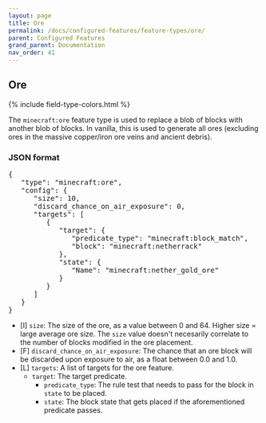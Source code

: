 ```yaml
---
layout: page
title: Ore
permalink: /docs/configured-features/feature-types/ore/
parent: Configured Features
grand_parent: Documentation
nav_order: 41
---
```


## Ore

<head>
    {% include field-type-colors.html %}
</head>

The `minecraft:ore` feature type is used to replace a blob of blocks with another blob of blocks. In vanilla, this is used to generate all ores (excluding ores in the massive copper/iron ore veins and ancient debris).

### JSON format

<pre>
{
   "type": "minecraft:ore",
   "config": {
      "size": 10,
      "discard_chance_on_air_exposure": 0,
      "targets": [
         {
            "target": {
               "predicate_type": "minecraft:block_match",
               "block": "minecraft:netherrack"
            },
            "state": {
               "Name": "minecraft:nether_gold_ore"
            }
         }
      ]
   }
}
</pre>

* <span int>[I]</span> `size`: The size of the ore, as a value between 0 and 64. Higher size = large average ore size. The `size` value doesn't necesarily correlate to the number of blocks modified in the ore placement.
* <span float>[F]</span> `discard_chance_on_air_exposure`: The chance that an ore block will be discarded upon exposure to air, as a float between 0.0 and 1.0.
* <span list>[L]</span> `targets`: A list of targets for the ore feature.
    * `target`: The target predicate.
        * `predicate_type`: The rule test that needs to pass for the block in `state` to be placed.
        * `state`: The block state that gets placed if the aforementioned predicate passes.
